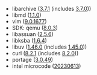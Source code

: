 - libarchive ([3.7.1](https://github.com/libarchive/libarchive/releases/tag/v3.7.1) (includes [3.7.0](https://github.com/libarchive/libarchive/releases/tag/v3.7.0)))
- libmd ([1.1.0](https://git.hadrons.org/cgit/libmd.git/log/?h=1.1.0))
- vim ([9.0.1677](https://github.com/vim/vim/commits/v9.0.1677))
- SDK: qemu ([8.0.3](https://wiki.qemu.org/ChangeLog/8.0))
- libassuan ([2.5.6](https://git.gnupg.org/cgi-bin/gitweb.cgi?p=libassuan.git;a=blob;f=NEWS;h=e52bb5dd36ac93ea227e53e89f82af9ccf38f339;hb=6b50ee6bcdd6aa81bd7cc3fb2379864c3ed479b8))
- libksba ([1.6.4](https://git.gnupg.org/cgi-bin/gitweb.cgi?p=libksba.git;a=blob;f=NEWS;h=f640523209c1c9ce9855040e53914a79d24d6a67;hb=557999424ebd13e70d6fc17e648a5dd2a06f440b))
- libuv ([1.46.0](https://github.com/libuv/libuv/releases/tag/v1.46.0) (includes [1.45.0](https://github.com/libuv/libuv/releases/tag/v1.45.0)))
- curl ([8.2.1](https://curl.se/changes.html#8_2_1) (includes [8.2.0](https://curl.se/changes.html#8_2_0)))
- portage ([3.0.49](https://gitweb.gentoo.org/proj/portage.git/tree/NEWS?h=portage-3.0.49))
- intel microcode ([20230613](https://github.com/intel/Intel-Linux-Processor-Microcode-Data-Files/releases/tag/microcode-20230613))

